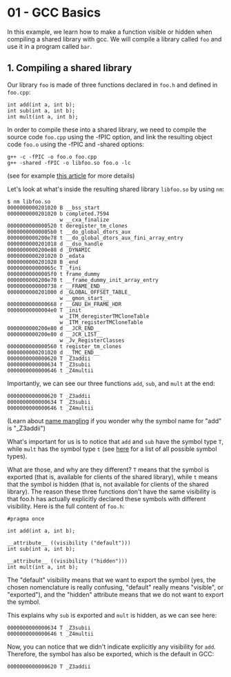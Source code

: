 # 01 - GCC Basics

In this example, we learn how to make a function visible or hidden when
compiling a shared library with gcc. We will compile a library called `foo` and
use it in a program called `bar`.

## 1. Compiling a shared library

Our library `foo` is made of three functions declared in `foo.h` and defined in
`foo.cpp`:

```
int add(int a, int b);
int sub(int a, int b);
int mult(int a, int b);
```

In order to compile these into a shared library, we need to compile the source
code `foo.cpp` using the -fPIC option, and link the resulting object code
`foo.o` using the -fPIC and -shared options:

```
g++ -c -fPIC -o foo.o foo.cpp
g++ -shared -fPIC -o libfoo.so foo.o -lc
```

(see for example [this
article](http://www.microhowto.info/howto/build_a_shared_library_using_gcc.html)
for more details)

Let's look at what's inside the resulting shared library `libfoo.so` by using
`nm`:

```
$ nm libfoo.so
0000000000201020 B __bss_start
0000000000201020 b completed.7594
                 w __cxa_finalize
0000000000000520 t deregister_tm_clones
00000000000005b0 t __do_global_dtors_aux
0000000000200e78 t __do_global_dtors_aux_fini_array_entry
0000000000201018 d __dso_handle
0000000000200e88 d _DYNAMIC
0000000000201020 D _edata
0000000000201028 B _end
000000000000065c T _fini
00000000000005f0 t frame_dummy
0000000000200e70 t __frame_dummy_init_array_entry
0000000000000738 r __FRAME_END__
0000000000201000 d _GLOBAL_OFFSET_TABLE_
                 w __gmon_start__
0000000000000668 r __GNU_EH_FRAME_HDR
00000000000004e0 T _init
                 w _ITM_deregisterTMCloneTable
                 w _ITM_registerTMCloneTable
0000000000200e80 d __JCR_END__
0000000000200e80 d __JCR_LIST__
                 w _Jv_RegisterClasses
0000000000000560 t register_tm_clones
0000000000201020 d __TMC_END__
0000000000000620 T _Z3addii
0000000000000634 T _Z3subii
0000000000000646 t _Z4multii
```

Importantly, we can see our three functions `add`, `sub`, and `mult` at the end:

```
0000000000000620 T _Z3addii
0000000000000634 T _Z3subii
0000000000000646 t _Z4multii
```

(Learn about [name mangling](https://en.wikipedia.org/wiki/Name_mangling) if you
wonder why the symbol name for "add" is "_Z3addii")

What's important for us is to notice that `add` and `sub` have the symbol type
`T`, while `mult` has the symbol type `t` (see
[here](https://www.mkssoftware.com/docs/man1/nm.1.asp) for a list of all
possible symbol types).

What are those, and why are they different? `T` means that the symbol is
exported (that is, available for clients of the shared library), while `t` means
that the symbol is hidden (that is, not available for clients of the shared
library). The reason these three functions don't have the same visibility is
that foo.h has actually explicitly declared these symbols with different
visibility. Here is the full content of `foo.h`:

```
#pragma once

int add(int a, int b);

__attribute__ ((visibility ("default")))
int sub(int a, int b);

__attribute__ ((visibility ("hidden")))
int mult(int a, int b);
```

The "default" visibility means that we want to export the symbol (yes, the
chosen nomenclature is really confusing, "default" really means "visible", or
"exported"), and the "hidden" attribute means that we do not want to export the
symbol.

This explains why `sub` is exported and `mult` is hidden, as we
can see here:

```
0000000000000634 T _Z3subii
0000000000000646 t _Z4multii
```

Now, you can notice that we didn't indicate explicitly any visibility for `add`. Therefore,
the symbol has also be exported, which is the default in GCC:

```
0000000000000620 T _Z3addii
```
